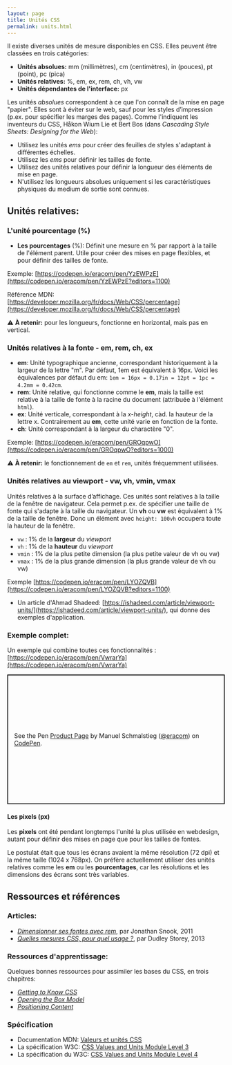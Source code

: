```yaml
---
layout: page
title: Unités CSS
permalink: units.html
---
```


Il existe diverses unités de mesure disponibles en CSS. Elles peuvent être classées en trois catégories:

- **Unités absolues:** mm (millimètres), cm (centimètres), in (pouces), pt (point), pc (pica)
- **Unités relatives:** %, em, ex, rem, ch, vh, vw
- **Unités dépendantes de l'interface:** px

Les unités *absolues* correspondent à ce que l'on connaît de la mise en page "papier". Elles sont à éviter sur le web, sauf pour les styles d’impression (p.ex. pour spécifier les marges des pages). Comme l'indiquent les inventeurs du CSS, Håkon Wium Lie et Bert Bos (dans *Cascading Style Sheets: Designing for the Web*): 

- Utilisez les unités *ems* pour créer des feuilles de styles s'adaptant à différentes échelles.
- Utilisez les *ems* pour définir les tailles de fonte.
- Utilisez des unités relatives pour définir la longueur des éléments de mise en page.
- N'utilisez les longueurs absolues uniquement si les caractéristiques physiques du medium de sortie sont connues.

## Unités relatives:

### L'unité pourcentage (%)

- **Les pourcentages** (%): Définit une mesure en % par rapport à la taille de l'élément parent. Utile pour créer des mises en page flexibles, et pour définir des tailles de fonte.

Exemple: [https://codepen.io/eracom/pen/YzEWPzE](https://codepen.io/eracom/pen/YzEWPzE?editors=1100)

Référence MDN: [https://developer.mozilla.org/fr/docs/Web/CSS/percentage](https://developer.mozilla.org/fr/docs/Web/CSS/percentage)

⚠️ **À retenir:** pour les longueurs, fonctionne en horizontal, mais pas en vertical.

### Unités relatives à la fonte - em, rem, ch, ex

- **em**: Unité typographique ancienne, correspondant historiquement à la largeur de la lettre "m". Par défaut, 1em est équivalent à 16px. Voici les équivalences par défaut du em: `1em = 16px = 0.17in = 12pt = 1pc = 4.2mm = 0.42cm`.
- **rem**: Unité relative, qui fonctionne comme le **em**, mais la taille est relative à la taille de fonte à la racine du document (attribuée à l'élément `html`).
- **ex**: Unité verticale, correspondant à la *x-height*, càd. la hauteur de la lettre x. Contrairement au **em**, cette unité varie en fonction de la fonte. 
- **ch**: Unité correspondant à la largeur du charactère "0". 

Exemple: [https://codepen.io/eracom/pen/GROqpwO](https://codepen.io/eracom/pen/GROqpwO?editors=1000)

⚠️ **À retenir:** le fonctionnement de `em` et `rem`, unités fréquemment utilisées.

### Unités relatives au viewport - vw, vh, vmin, vmax 

Unités relatives à la surface d’affichage. Ces unités sont relatives à la taille de la fenêtre de navigateur. Cela permet p.ex. de spécifier une taille de fonte qui s'adapte à la taille du navigateur. Un **vh** ou **vw** est équivalent à 1% de la taille de fenêtre. Donc un élément avec `height: 100vh` occupera toute la hauteur de la fenêtre.

- `vw` :	1% de la **largeur** du *viewport*
- `vh` :	1% de la **hauteur** du *viewport*
- `vmin` :	1% de la plus petite dimension (la plus petite valeur de vh ou vw)
- `vmax` :	1% de la plus grande dimension (la plus grande valeur de vh ou vw)

Exemple [https://codepen.io/eracom/pen/LYOZQVB](https://codepen.io/eracom/pen/LYOZQVB?editors=1100)

- Un article d'Ahmad Shadeed: [https://ishadeed.com/article/viewport-units/](https://ishadeed.com/article/viewport-units/), qui donne des exemples d'application.

### Exemple complet:

Un exemple qui combine toutes ces fonctionnalités : [https://codepen.io/eracom/pen/VwrarYa](https://codepen.io/eracom/pen/VwrarYa)

<p class="codepen" data-height="300" data-default-tab="css,result" data-slug-hash="VwrarYa" data-editable="true" data-user="eracom" style="height: 300px; box-sizing: border-box; display: flex; align-items: center; justify-content: center; border: 2px solid; margin: 1em 0; padding: 1em;">
  <span>See the Pen <a href="https://codepen.io/eracom/pen/VwrarYa">
  Product Page</a> by Manuel Schmalstieg (<a href="https://codepen.io/eracom">@eracom</a>)
  on <a href="https://codepen.io">CodePen</a>.</span>
</p>


#### Les pixels (px)

Les **pixels** ont été pendant longtemps l'unité la plus utilisée en webdesign, autant pour définir des mises en page que pour les tailles de fontes. 

Le postulat était que tous les écrans avaient la même résolution (72 dpi) et la même taille (1024 x 768px). On préfère actuellement utiliser des unités relatives comme les **em** ou les **pourcentages**, car les résolutions et les dimensions des écrans sont très variables.

## Ressources et références

### Articles:

- *[Dimensionner ses fontes avec rem](http://www.pompage.net/traduction/dimensionner-ses-fontes-avec-rem)*, par Jonathan Snook, 2011
- *[Quelles mesures CSS, pour quel usage ?](http://www.pompage.net/traduction/css-unites-et-usages)*, par Dudley Storey, 2013

### Ressources d'apprentissage:

Quelques bonnes ressources pour assimiler les bases du CSS, en trois chapitres:

- *[Getting to Know CSS](http://learn.shayhowe.com/html-css/getting-to-know-css/)*
- *[Opening the Box Model](http://learn.shayhowe.com/html-css/opening-the-box-model/)*
- *[Positioning Content](http://learn.shayhowe.com/html-css/positioning-content/)*

### Spécification

- Documentation MDN: [Valeurs et unités CSS](https://developer.mozilla.org/fr/docs/Learn/CSS/Building_blocks/Values_and_units)
- La spécification W3C: [CSS Values and Units Module Level 3](https://drafts.csswg.org/css-values-3/)
- La spécification du W3C: [CSS Values and Units Module Level 4](https://www.w3.org/TR/css-values-4/)
